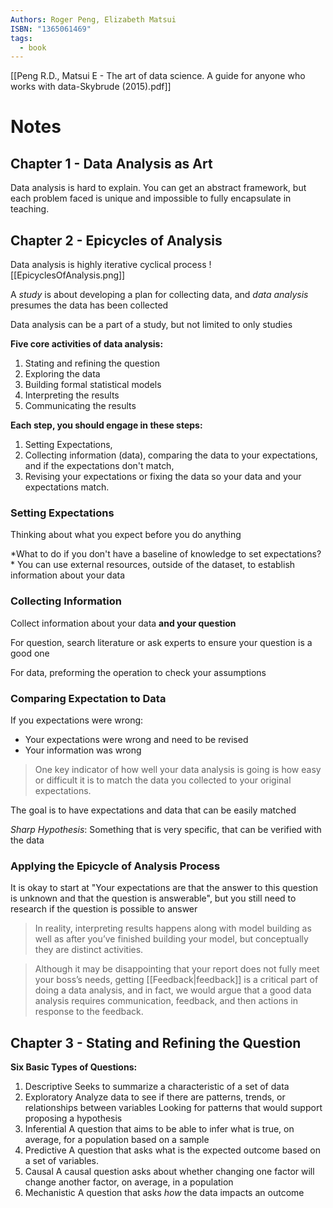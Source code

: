 ```yaml
---
Authors: Roger Peng, Elizabeth Matsui
ISBN: "1365061469"
tags:
  - book
---
```

[[Peng R.D., Matsui E - The art of data science. A guide for anyone who works with data-Skybrude (2015).pdf]]
# Notes
## Chapter 1 - Data Analysis as Art
Data analysis is hard to explain. You can get an abstract framework, but each problem faced is unique and impossible to fully encapsulate in teaching.

## Chapter 2 - Epicycles of Analysis
Data analysis is highly iterative cyclical process
![[EpicyclesOfAnalysis.png]]

A *study* is about developing a plan for collecting data, and *data analysis* presumes the data has been collected

Data analysis can be a part of a study, but not limited to only studies

**Five core activities of data analysis:**
1. Stating and refining the question
2. Exploring the data
3. Building formal statistical models
4. Interpreting the results
5. Communicating the results

**Each step, you should engage in these steps:**
1. Setting Expectations,
2. Collecting information (data), comparing the data to your expectations, and if the expectations don't match,
3. Revising your expectations or fixing the data so your data and your expectations match.

### Setting Expectations
Thinking about what you expect before you do anything

*What to do if you don't have a baseline of knowledge to set expectations? *
	You can use external resources, outside of the dataset, to establish information about your data

### Collecting Information
Collect information about your data **and your question**

For question, search literature or ask experts to ensure your question is a good one

For data, preforming the operation to check your assumptions

### Comparing Expectation to Data
If you expectations were wrong:
- Your expectations were wrong and need to be revised
- Your information was wrong

> One key indicator of how well your data analysis is going is how easy or difficult it is to match the data you collected to your original expectations.

The goal is to have expectations and data that can be easily matched 

*Sharp Hypothesis*: Something that is very specific, that can be verified with the data

### Applying the Epicycle of Analysis Process
It is okay to start at "Your expectations are that the answer to this question is unknown and that the question is answerable", but you still need to research if the question is possible to answer 

> In reality, interpreting results happens along with model building as well as after you’ve finished building your model, but conceptually they are distinct activities.

> Although it may be disappointing that your report does not fully meet your boss’s needs, getting [[Feedback|feedback]] is a critical part of doing a data analysis, and in fact, we would argue that a good data analysis requires communication, feedback, and then actions in response to the feedback.

## Chapter 3 - Stating and Refining the Question
**Six Basic Types of Questions:**
1. Descriptive
	Seeks to summarize a characteristic of a set of data
2. Exploratory
	Analyze data to see if there are patterns, trends, or relationships between variables 
	Looking for patterns that would support proposing a hypothesis 
3. Inferential
	A question that aims to be able to infer what is true, on average, for a population based on a sample 
4. Predictive
	A question that asks what is the expected outcome based on a set of variables.
5. Causal
	A causal question asks about whether changing one factor will change another factor, on average, in a population
6. Mechanistic
	A question that asks *how* the data impacts an outcome 


